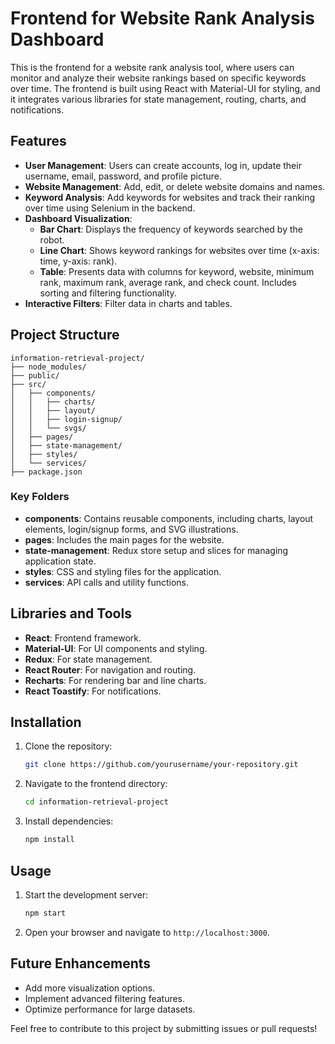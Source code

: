 # Frontend for Website Rank Analysis Dashboard

This is the frontend for a website rank analysis tool, where users can monitor and analyze their website rankings based on specific keywords over time. The frontend is built using React with Material-UI for styling, and it integrates various libraries for state management, routing, charts, and notifications.

## Features

- **User Management**: Users can create accounts, log in, update their username, email, password, and profile picture.
- **Website Management**: Add, edit, or delete website domains and names.
- **Keyword Analysis**: Add keywords for websites and track their ranking over time using Selenium in the backend.
- **Dashboard Visualization**:
  - **Bar Chart**: Displays the frequency of keywords searched by the robot.
  - **Line Chart**: Shows keyword rankings for websites over time (x-axis: time, y-axis: rank).
  - **Table**: Presents data with columns for keyword, website, minimum rank, maximum rank, average rank, and check count. Includes sorting and filtering functionality.
- **Interactive Filters**: Filter data in charts and tables.

## Project Structure

```plaintext
information-retrieval-project/
├── node_modules/
├── public/
├── src/
│   ├── components/
│   │   ├── charts/
│   │   ├── layout/
│   │   ├── login-signup/
│   │   └── svgs/
│   ├── pages/
│   ├── state-management/
│   ├── styles/
│   └── services/
├── package.json
```

### Key Folders

- **components**: Contains reusable components, including charts, layout elements, login/signup forms, and SVG illustrations.
- **pages**: Includes the main pages for the website.
- **state-management**: Redux store setup and slices for managing application state.
- **styles**: CSS and styling files for the application.
- **services**: API calls and utility functions.

## Libraries and Tools

- **React**: Frontend framework.
- **Material-UI**: For UI components and styling.
- **Redux**: For state management.
- **React Router**: For navigation and routing.
- **Recharts**: For rendering bar and line charts.
- **React Toastify**: For notifications.

## Installation

1. Clone the repository:
   ```bash
   git clone https://github.com/yourusername/your-repository.git
   ```
2. Navigate to the frontend directory:
   ```bash
   cd information-retrieval-project
   ```
3. Install dependencies:
   ```bash
   npm install
   ```

## Usage

1. Start the development server:
   ```bash
   npm start
   ```
2. Open your browser and navigate to `http://localhost:3000`.

## Future Enhancements

- Add more visualization options.
- Implement advanced filtering features.
- Optimize performance for large datasets.

Feel free to contribute to this project by submitting issues or pull requests!
